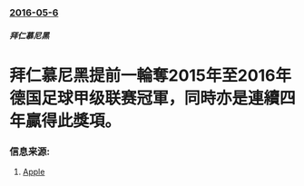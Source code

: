 ### [2016-05-6](/news/2016/05/6/index.md)

##### 拜仁慕尼黑
#  拜仁慕尼黑提前一輪奪2015年至2016年德国足球甲级联赛冠軍，同時亦是連續四年贏得此獎項。 




### 信息来源:

1. [Apple](http://hk.apple.nextmedia.com/realtime/sports/20160508/55076149)
